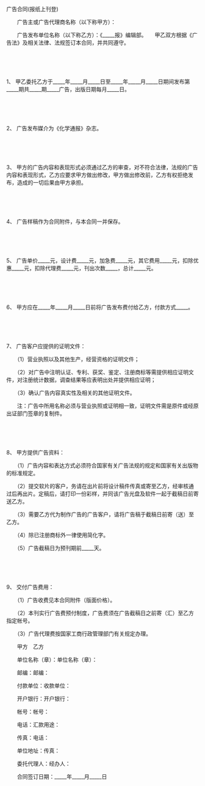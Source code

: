 



广告合同(报纸上刊登)



 

　　广告主或广告代理商名称（以下称甲方）：

　　广告发布单位名称（以下称乙方）：《_____报》编辑部。　　甲乙双方根据《广告法》及相关法律、法规签订本合同，并共同遵守。

　　

　　

1、
甲乙委托乙方于_____年_____月_____日至_____年_____月_____日期间发布第_____期共_____期_____广告，出版日期每月_____日。

　　

　　

2、
广告发布媒介为《化学通报》杂志。

　　

　　

3、
甲方的广告内容和表现形式必须通过乙方的审查，对不符合法律，法规的广告内容和表现形式，乙方应要求甲方做出修改，甲方做出修改前，乙方有权拒绝发布，造成的一切后果由甲方承担。

　　

　　

4、
广告样稿作为合同附件，与本合同一并保存。

　　

　　

5、
广告单价_____元，设计费_____元，加急费_____元，其它费用_____元，扣除优惠_____元，扣除代理费_____元，刊出次数_____，总计_____元。

　　

　　

6、
甲方应在_____年_____月_____日前将广告发布费付给乙方，付款方式_____。

　　

　　

7、
广告客户应提供的证明文件：

　　（1）营业执照以及其他生产，经营资格的证明文件；

　　（2）对广告中注明认证、专利、获奖、鉴定、注册商标等需提供相应证明文件，对注册统计数据，调查结果等应表明出处并提供相应证明；

　　（3）确认广告内容真实性及相关的其他证明文件。

　　注：广告中所用名称必须与营业执照或证明相一致，证明文件需是原件或经原出证部门签章的复制件。

　　

　　

8、
甲方提供广告资料：

　　（1）广告内容和表达方式必须符合国家有关广告法规的规定和国家有关出版物的标准规定。

　　（2）提交软片的客户，务请在出片前将设计稿件传真或寄至乙方，经审核通过后再出片。定稿后，请打印一份彩样，并同该广告光盘及软件一起于截稿日前寄送乙方。

　　（3）需要乙方代为制作广告的广告客户，请将广告稿于截稿日前寄（送）至乙方。

　　（4）除已注册商标外一律使用简化字。

　　（5）广告截稿日为预刊期前_____天。

　　

　　

9、
交付广告费用：

　　（1）广告收费见本合同附件（版面价格）。

　　（2）本刊实行广告费预付制度，广告费须在广告截稿日之前寄（汇）至乙方指定帐号。

　　（3）广告代理费按国家工商行政管理部门有关规定办理。　　

　　甲方　乙方

　　单位名称（章）：单位名称（章）：

　　邮编：邮编：

　　付款单位：收款单位：

　　开户银行：开户银行：

　　帐号：帐号：

　　电话：汇款用途：

　　传真：电话：

　　单位地址：传真：

　　委托代理人：经办人：　 

　　合同签订日期：_____年_____月_____日

　　